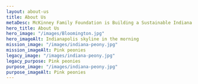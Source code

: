 ```yaml
---
layout: about-us
title: About Us
metaDesc: McKinney Family Foundation is Building a Sustainable Indiana
hero_title: About Us
hero_image: "/images/Bloomington.jpg"
hero_imageAlt: Indianapolis skyline in the morning
mission_image: "/images/indiana-peony.jpg"
mission_imageAlt: Pink peonies
legacy_image: "/images/indiana-peony.jpg"
legacy_purpose: Pink peonies
purpose_image: "/images/indiana-peony.jpg"
purpose_imageAlt: Pink peonies
---
```

